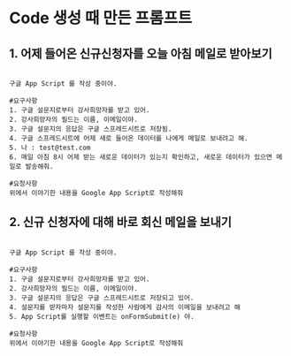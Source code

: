 
# Code 생성 때 만든 프롬프트
## 1. 어제 들어온 신규신청자를 오늘 아침 메일로 받아보기
<pre><code>
구글 App Script 를 작성 중이야.

#요구사항
1. 구글 설문지로부터 강사희망자를 받고 있어.
2. 강사희망자의 필드는 이름, 이메일이야.
3. 구글 설문지의 응답은 구글 스프레드시트로 저장됨.
4. 구글 스프레드시트에 어제 새로 들어온 데이터를 나에게 메일로 보내려고 해.
5. 나 : test@test.com
6. 매일 아침 8시 어제 받는 새로운 데이터가 있는지 확인하고, 새로운 데이터가 있으면 메일로 발송해줘.

#요청사항
위에서 이야기한 내용을 Google App Script로 작성해줘
</code></pre>

## 2. 신규 신청자에 대해 바로 회신 메일을 보내기
<pre><code>
구글 App Script 를 작성 중이야.

#요구사항
1. 구글 설문지로부터 강사희망자를 받고 있어.
2. 강사희망자의 필드는 이름, 이메일이야.
3. 구글 설문지의 응답은 구글 스프레드시트로 저장되고 있어.
4. 설문지를 받자마자 설문지를 작성한 사람에게 감사의 이메일을 보내려고 해
5. App Script를 실행할 이벤트는 onFormSubmit(e) 야.

#요청사항
위에서 이야기한 내용을 Google App Script로 작성해줘
</code></pre>
